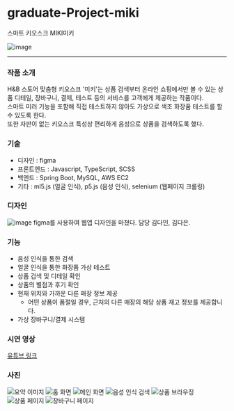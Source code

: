 
# graduate-Project-miki
스마트 키오스크 MIKI미키

![image](https://user-images.githubusercontent.com/43867665/165786178-92817ef0-82ad-4590-a0da-93301e68ce54.png)

---
### 작품 소개
H&B 스토어 맞춤형 키오스크 '미키'는 상품 검색부터 온라인 쇼핑에서만 볼 수 있는 상품 디테일, 장바구니, 결제, 테스트 등의 서비스를 고객에게 제공하는 작품이다.  
스마트 미러 기능을 포함해 직접 테스트하지 않아도 가상으로 색조 화장품 테스트를 할 수 있도록 한다.  
또한 자판이 없는 키오스크 특성상 편리하게 음성으로 상품을 검색하도록 했다.  

### 기술
* 디자인 : figma
* 프론트엔드 : Javascript, TypeScript, SCSS
* 백엔드 : Spring Boot, MySQL, AWS EC2
* 기타 : ml5.js (얼굴 인식), p5.js (음성 인식), selenium (웹페이지 크롤링)

### 디자인
![image](https://img1.daumcdn.net/thumb/R1280x0/?scode=mtistory2&fname=https%3A%2F%2Fblog.kakaocdn.net%2Fdn%2FLW7P7%2FbtrpdqU94tj%2FX2Bf6HwFioGkEqgjCbGLqk%2Fimg.png)
figma를 사용하여 웹앱 디자인을 마쳤다. 담당 김다인, 김다은.   

### 기능
* 음성 인식을 통한 검색
* 얼굴 인식을 통한 화장품 가상 테스트
* 상품 검색 및 디테일 확인
* 상품의 별점과 후기 확인
* 현재 위치와 가까운 다른 매장 정보 제공
	* 어떤 상품이 품절일 경우, 근처의 다른 매장의 해당 상품 재고 정보를 제공합니다.
* 가상 장바구니/결제 시스템

### 시연 영상
[유튜브 링크](https://www.youtube.com/watch?v=WO7Juhso9hk)

### 사진
![요약 이미지](https://user-images.githubusercontent.com/43867665/165791089-a3c64b9f-e74d-4465-bd30-e6a142d5fc29.png)
![홈 화면](https://user-images.githubusercontent.com/43867665/165788610-10d54fb3-97be-4017-b8bd-b18d69c991e0.jpg)
![메인 화면](https://user-images.githubusercontent.com/43867665/165789087-9d30446f-28b1-4e7f-a81e-4c50c6352faf.jpg)
![음성 인식 검색](https://img1.daumcdn.net/thumb/R1280x0/?scode=mtistory2&fname=https%3A%2F%2Fblog.kakaocdn.net%2Fdn%2Fc4kgIW%2FbtrpdoKhQNe%2FcZVKXfaP6iamDHGkU4dLik%2Fimg.jpg)
![상품 브라우징](https://img1.daumcdn.net/thumb/R1280x0/?scode=mtistory2&fname=https%3A%2F%2Fblog.kakaocdn.net%2Fdn%2Fc4k08S%2FbtrpeIVZA0L%2FqELTbk7c1avdddVEOKYhgk%2Fimg.jpg)
![상품 페이지](https://img1.daumcdn.net/thumb/R1280x0/?scode=mtistory2&fname=https%3A%2F%2Fblog.kakaocdn.net%2Fdn%2FbncMMd%2FbtrpeIn7G4r%2F1FqVTe4VqOHvEKKwGblgC1%2Fimg.png)
![장바구니 페이지](https://img1.daumcdn.net/thumb/R1280x0/?scode=mtistory2&fname=https%3A%2F%2Fblog.kakaocdn.net%2Fdn%2F0hrHO%2FbtrpivBB2Rj%2FfLWRhwuokvdZmWf0kH7jkK%2Fimg.png)
